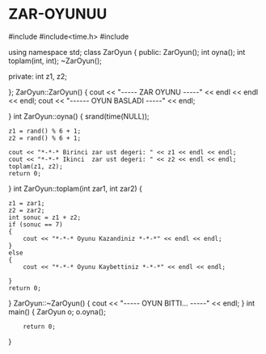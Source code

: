 # ZAR-OYUNUU
#include<iostream>
#include<time.h>
#include<string>

using namespace std;
class ZarOyun
{
public:
	ZarOyun();
	int oyna();
	int toplam(int, int);
	~ZarOyun();


private:
	int z1, z2;
	
};
ZarOyun::ZarOyun()
{
	cout << "*-*-*-*-*-* ZAR OYUNU *-*-*-*-*-*" << endl << endl << endl;
	cout << "*-*-*-*-*-*- OYUN BASLADI *-*-*-*-*-*" << endl;

}
int ZarOyun::oyna()
{
	srand(time(NULL));

	z1 = rand() % 6 + 1;
	z2 = rand() % 6 + 1;

	cout << "*-*-* Birinci zar ust degeri: " << z1 << endl << endl;
	cout << "*-*-* Ikinci  zar ust degeri: " << z2 << endl << endl;
	toplam(z1, z2);
	return 0;
}
int ZarOyun::toplam(int zar1, int zar2)
{
	
	z1 = zar1;
	z2 = zar2;
	int sonuc = z1 + z2;
	if (sonuc == 7)
	{
		cout << "*-*-* Oyunu Kazandiniz *-*-*" << endl << endl; 
	}
	else
	{
		cout << "*-*-* Oyunu Kaybettiniz *-*-*" << endl << endl;
		
	}
	return 0;
}
ZarOyun::~ZarOyun()
{
	cout << "*-*-*-*-*-* OYUN BITTI... *-*-*-*-*-*" << endl;
}
int main()
{
	ZarOyun o;
	o.oyna();
	

		return 0;
}

